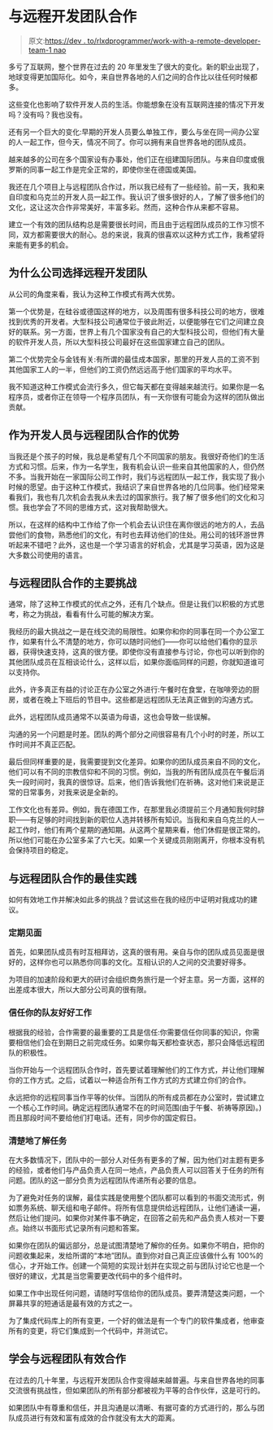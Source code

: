 # 与远程开发团队合作

> 原文:[https://dev . to/rlxdprogrammer/work-with-a-remote-developer-team-1 nao](https://dev.to/rlxdprogrammer/working-with-a-remote-developer-team-1nao)

多亏了互联网，整个世界在过去的 20 年里发生了很大的变化。新的职业出现了，地球变得更加国际化。如今，来自世界各地的人们之间的合作比以往任何时候都多。

这些变化也影响了软件开发人员的生活。你能想象在没有互联网连接的情况下开发吗？没有吗？我也没有。

还有另一个巨大的变化:早期的开发人员要么单独工作，要么与坐在同一间办公室的人一起工作，但今天，情况不同了。你可以拥有来自世界各地的团队成员。

越来越多的公司在多个国家设有办事处，他们正在组建国际团队。与来自印度或俄罗斯的同事一起工作是完全正常的，即使你坐在德国或美国。

我还在几个项目上与远程团队合作过，所以我已经有了一些经验。前一天，我和来自印度和乌克兰的开发人员一起工作。我认识了很多很好的人，了解了很多他们的文化，这让这次合作非常美好，丰富多彩。然而，这种合作从来都不容易。

建立一个有效的团队结构总是需要很长时间，而且由于远程团队成员的工作习惯不同，双方都需要很大的耐心。总的来说，我真的很喜欢以这种方式工作，我希望将来能有更多的机会。

## [](#why-companies-opt-for-remote-developer-teams)为什么公司选择远程开发团队

从公司的角度来看，我认为这种工作模式有两大优势。

第一个优势是，在硅谷或德国这样的地方，以及周围有很多科技公司的地方，很难找到优秀的开发者。大型科技公司通常位于彼此附近，以便能够在它们之间建立良好的联系。另一方面，世界上有几个国家没有自己的大型科技公司，但他们有大量的软件开发人员，所以大型科技公司最好在这些国家建立自己的团队。

第二个优势完全与金钱有关:有所谓的最佳成本国家，那里的开发人员的工资不到其他国家工人的一半，但他们的工资仍然远远高于他们国家的平均水平。

我不知道这种工作模式会流行多久，但它每天都在变得越来越流行。如果你是一名程序员，或者你正在领导一个程序员团队，有一天你很有可能会为这样的团队做出贡献。

## [](#advantages-as-a-developer-to-work-with-a-remote-team)作为开发人员与远程团队合作的优势

当我还是个孩子的时候，我总是希望有几个不同国家的朋友。我很好奇他们的生活方式和习惯。后来，作为一名学生，我有机会认识一些来自其他国家的人，但仍然不多。当我开始在一家国际公司工作时，我们与远程团队一起工作，我实现了我小时候的愿望。由于这种工作模式，我结识了来自世界各地的几位同事。他们经常来看我们，我也有几次机会去我从未去过的国家旅行。我了解了很多他们的文化和习惯。我也学会了不同的思维方式，这对我帮助很大。

所以，在这样的结构中工作给了你一个机会去认识住在离你很远的地方的人，去品尝他们的食物，熟悉他们的文化，有时也去拜访他们的住处。用公司的钱环游世界听起来不错吧？此外，这也是一个学习语言的好机会，尤其是学习英语，因为这是大多数公司使用的语言。

## [](#main-challenges-of-working-with-a-remote-team)与远程团队合作的主要挑战

通常，除了这种工作模式的优点之外，还有几个缺点。但是让我们以积极的方式思考，称之为挑战，看看有什么可能的解决方案。

我经历的最大挑战之一是在线交流的局限性。如果你和你的同事在同一个办公室工作，如果有什么不清楚的地方，你可以随时问他们——你可以给他们看你的显示器，获得快速支持，这真的很方便。即使你没有直接参与讨论，你也可以听到你的其他团队成员在互相谈论什么，这样以后，如果你面临同样的问题，你就知道谁可以支持你。

此外，许多真正有益的讨论正在办公室之外进行:午餐时在食堂，在咖啡旁边的厨房，或者在晚上下班后的节目中。这些都是远程团队无法真正做到的沟通方式。

此外，远程团队成员通常不以英语为母语，这也会导致一些误解。

沟通的另一个问题是时差。团队的两个部分之间很容易有几个小时的时差，所以工作时间并不真正匹配。

最后但同样重要的是，我需要提到文化差异。如果你的团队成员来自不同的文化，他们可以有不同的宗教信仰和不同的习惯。例如，当我的所有团队成员在午餐后消失一段时间时，我真的很惊讶。后来，他们告诉我他们在祈祷。这对他们来说是正常的日常事务，对我来说是全新的。

工作文化也有差异。例如，我在德国工作，在那里我必须提前三个月通知我何时辞职——有足够的时间找到新的职位人选并转移所有知识。当我和来自乌克兰的人一起工作时，他们有两个星期的通知期。从这两个星期来看，他们休假是很正常的。所以他们可能在办公室多呆了六七天。如果一个关键成员刚刚离开，你根本没有机会保持项目的稳定。

## [](#best-practices-for-working-with-a-remote-team)与远程团队合作的最佳实践

如何有效地工作并解决如此多的挑战？尝试这些在我的经历中证明对我成功的建议。

### [](#meet-regularly)定期见面

首先，如果团队成员有时互相拜访，这真的很有用。亲自与你的团队成员见面是很好的，这样你也可以熟悉你同事的文化。互相认识的人之间的交流要好得多。

为项目的加速阶段和更大的研讨会组织商务旅行是一个好主意。另一方面，这样的出差成本很大，所以大部分公司真的很有限。

### [](#trust-in-your-teammates-to-work-well)信任你的队友好好工作

根据我的经验，合作需要的最重要的工具是信任:你需要信任你同事的知识，你需要相信他们会在到期日之前完成任务。如果你每天都检查状态，那只会降低远程团队的积极性。

当你开始与一个远程团队合作时，首先要试着理解他们的工作方式，并让他们理解你的工作方式。之后，试着以一种适合所有工作方式的方式建立你们的合作。

永远把你的远程同事当作平等的伙伴。当团队的所有成员都在办公室时，尝试建立一个核心工作时间。确定远程团队通常不在的时间范围(由于午餐、祈祷等原因)。)而且那段时间不要给他们打电话。还有，同步你的国定假日。

### [](#clearly-understand-the-tasks)清楚地了解任务

在大多数情况下，团队中的一部分人对任务有更多的了解，因为他们对主题有更多的经验，或者他们与产品负责人在同一地点，产品负责人可以回答关于任务的所有问题。团队的这一部分负责为远程团队传递所有必要的信息。

为了避免对任务的误解，最佳实践是使用整个团队都可以看到的书面交流形式，例如票务系统、聊天组和电子邮件。将所有信息提供给远程团队，让他们通读一遍，然后让他们提问。如果你对某件事不确定，在回答之前先和产品负责人核对一下要点。始终以书面形式记录所有问题和答案。

如果你在团队的偏远部分，总是试图清楚地了解你的任务。如果你不明白，把你的问题收集起来，发给所谓的“本地”团队。直到你对自己真正应该做什么有 100%的信心，才开始工作。创建一个简短的实现计划并在实现之前与团队讨论它也是一个很好的建议，尤其是当您需要更改代码中的多个组件时。

如果工作中出现任何问题，请随时写信给你的团队成员。要弄清楚这类问题，一个屏幕共享的短通话是最有效的方式之一。

为了集成代码库上的所有变更，一个好的做法是有一个专门的软件集成者，他审查所有的变更，将它们集成到一个代码中，并测试它。

## [](#learn-to-work-effectively-with-a-remote-team)学会与远程团队有效合作

在过去的几十年里，与远程开发团队合作变得越来越普遍。与来自世界各地的同事交流很有挑战性，但如果团队的所有部分都被视为平等的合作伙伴，这是可行的。

如果团队中有尊重和信任，并且沟通是以清晰、有据可查的方式进行的，那么与团队成员进行有效和富有成效的合作就没有太大的距离。
